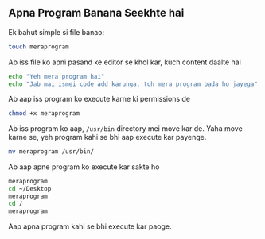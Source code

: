 ## Apna Program Banana Seekhte hai

Ek bahut simple si file banao:

```bash
touch meraprogram
```

Ab iss file ko apni pasand ke editor se khol kar, kuch content daalte hai
```bash
echo "Yeh mera program hai"
echo "Jab mai ismei code add karunga, toh mera program bada ho jayega"
```

Ab aap iss program ko execute karne ki permissions de

```bash
chmod +x meraprogram
```

Ab iss program ko aap, `/usr/bin` directory mei move kar de. Yaha move karne se, yeh program kahi se bhi aap execute kar payenge.

```bash
mv meraprogram /usr/bin/
```

Ab aap apne program ko execute kar sakte ho
```bash
meraprogram
cd ~/Desktop
meraprogram
cd / 
meraprogram
```

Aap apna program kahi se bhi execute kar paoge.